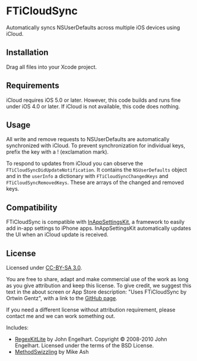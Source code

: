 FTiCloudSync
============
Automatically syncs NSUserDefaults across multiple iOS devices using iCloud.


Installation
------------
Drag all files into your Xcode project.


Requirements
------------
iCloud requires iOS 5.0 or later. However, this code builds and runs fine under iOS 4.0 or later. If iCloud is not available, this code does nothing.


Usage
-----
All write and remove requests to NSUserDefaults are automatically synchronized with iCloud. To prevent synchronization for individual keys, prefix the key with a ! (exclamation mark).

To respond to updates from iCloud you can observe the `FTiCloudSyncDidUpdateNotification`. It contains the `NSUserDefaults` object and in the `userInfo` a dictionary with `FTiCloudSyncChangedKeys` and `FTiCloudSyncRemovedKeys`. These are arrays of the changed and removed keys.

Compatibility
-------------
FTiCloudSync is compatible with [InAppSettingsKit](http://www.inappsettingskit.com), a framework to easily add in-app settings to iPhone apps. InAppSettingsKit automatically updates the UI when an iCloud update is received.


License
-------
Licensed under [CC-BY-SA 3.0](http://creativecommons.org/licenses/by-sa/3.0/).

You are free to share, adapt and make commercial use of the work as long as you give attribution and keep this license. To give credit, we suggest this text in the about screen or App Store description: "Uses FTiCloudSync by Ortwin Gentz", with a link to the [GitHub page](https://github.com/futuretap/FTiCloudSync).

If you need a different license without attribution requirement, please contact me and we can work something out.

Includes:

- [RegexKitLite](http://regexkit.sourceforge.net/) by John Engelhart. Copyright &copy; 2008-2010 John Engelhart. Licensed under the terms of the BSD License.
- [MethodSwizzling](http://cocoadev.com/index.pl?MethodSwizzling) by Mike Ash